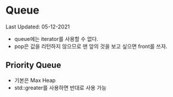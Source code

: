 # Queue

Last Updated: 05-12-2021

* queue에는 iterator를 사용할 수 없다.
* pop은 값을 리턴하지 않으므로 맨 앞의 것을 보고 싶으면 front를 쓰자.

## Priority Queue

* 기본은 Max Heap
* std::greater를 사용하면 반대로 사용 가능
